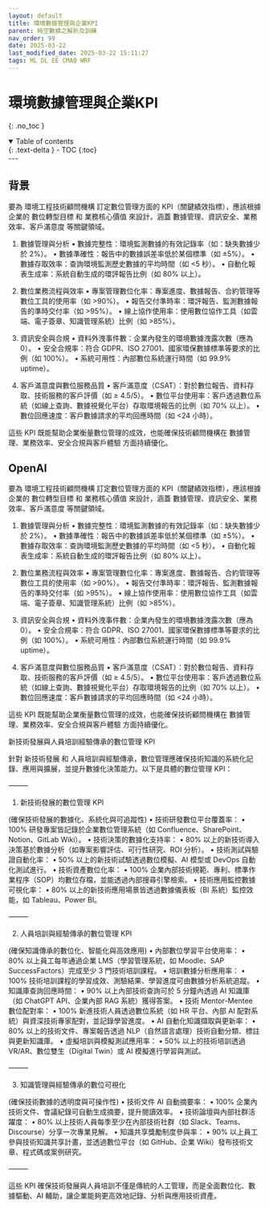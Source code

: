 ```yaml
---
layout: default
title: 環境數據管理與企業KPI
parent: 時空數據之解析及訓練
nav_order: 99
date: 2025-03-22
last_modified_date: 2025-03-22 15:11:27
tags: ML DL EE CMAQ WRF
---
```


# 環境數據管理與企業KPI

{: .no_toc }

<details open markdown="block">
  <summary>
    Table of contents
  </summary>
  {: .text-delta }
- TOC
{:toc}
</details>
---

## 背景

要為 環境工程技術顧問機構 訂定數位管理方面的 KPI（關鍵績效指標），應該根據企業的 數位轉型目標 和 業務核心價值 來設計，涵蓋 數據管理、資訊安全、業務效率、客戶滿意度 等關鍵領域。

1. 數據管理與分析
	•	數據完整性：環境監測數據的有效記錄率（如：缺失數據少於 2%）。
	•	數據準確性：報告中的數據誤差率低於某個標準（如 ±5%）。
	•	數據存取效率：查詢環境監測歷史數據的平均時間（如 <5 秒）。
	•	自動化報表生成率：系統自動生成的環評報告比例（如 80% 以上）。

2. 數位業務流程與效率
	•	專案管理數位化率：專案進度、數據報告、合約管理等數位工具的使用率（如 >90%）。
	•	報告交付準時率：環評報告、監測數據報告的準時交付率（如 >95%）。
	•	線上協作使用率：使用數位協作工具（如雲端、電子簽章、知識管理系統）比例（如 >85%）。

3. 資訊安全與合規
	•	資料外洩事件數：企業內發生的環境數據洩露次數（應為 0）。
	•	安全合規率：符合 GDPR、ISO 27001、國家環保數據標準等要求的比例（如 100%）。
	•	系統可用性：內部數位系統運行時間（如 99.9% uptime）。

4. 客戶滿意度與數位服務品質
	•	客戶滿意度（CSAT）：對於數位報告、資料存取、技術服務的客戶評價（如 ≥ 4.5/5）。
	•	數位平台使用率：客戶透過數位系統（如線上查詢、數據視覺化平台）存取環境報告的比例（如 70% 以上）。
	•	數位回應速度：客戶數據請求的平均回應時間（如 <24 小時）。

這些 KPI 既能幫助企業衡量數位管理的成效，也能確保技術顧問機構在 數據管理、業務效率、安全合規與客戶體驗 方面持續優化。

## OpenAI

要為 環境工程技術顧問機構 訂定數位管理方面的 KPI（關鍵績效指標），應該根據企業的 數位轉型目標 和 業務核心價值 來設計，涵蓋 數據管理、資訊安全、業務效率、客戶滿意度 等關鍵領域。

1. 數據管理與分析
	•	數據完整性：環境監測數據的有效記錄率（如：缺失數據少於 2%）。
	•	數據準確性：報告中的數據誤差率低於某個標準（如 ±5%）。
	•	數據存取效率：查詢環境監測歷史數據的平均時間（如 <5 秒）。
	•	自動化報表生成率：系統自動生成的環評報告比例（如 80% 以上）。

2. 數位業務流程與效率
	•	專案管理數位化率：專案進度、數據報告、合約管理等數位工具的使用率（如 >90%）。
	•	報告交付準時率：環評報告、監測數據報告的準時交付率（如 >95%）。
	•	線上協作使用率：使用數位協作工具（如雲端、電子簽章、知識管理系統）比例（如 >85%）。

3. 資訊安全與合規
	•	資料外洩事件數：企業內發生的環境數據洩露次數（應為 0）。
	•	安全合規率：符合 GDPR、ISO 27001、國家環保數據標準等要求的比例（如 100%）。
	•	系統可用性：內部數位系統運行時間（如 99.9% uptime）。

4. 客戶滿意度與數位服務品質
	•	客戶滿意度（CSAT）：對於數位報告、資料存取、技術服務的客戶評價（如 ≥ 4.5/5）。
	•	數位平台使用率：客戶透過數位系統（如線上查詢、數據視覺化平台）存取環境報告的比例（如 70% 以上）。
	•	數位回應速度：客戶數據請求的平均回應時間（如 <24 小時）。

這些 KPI 既能幫助企業衡量數位管理的成效，也能確保技術顧問機構在 數據管理、業務效率、安全合規與客戶體驗 方面持續優化。

新技術發展與人員培訓經驗傳承的數位管理 KPI

針對 新技術發展 和 人員培訓與經驗傳承，數位管理應確保技術知識的系統化記錄、應用與擴展，並提升數據化決策能力。以下是具體的數位管理 KPI：

⸻

1. 新技術發展的數位管理 KPI

(確保技術發展的數據化、系統化與可追蹤性)
	•	技術研發數位平台覆蓋率：
	•	100% 研發專案皆記錄於企業數位管理系統（如 Confluence、SharePoint、Notion、GitLab Wiki）。
	•	技術決策的數據化支持率：
	•	80% 以上的新技術導入決策基於數據分析（如專案影響評估、可行性研究、ROI 分析）。
	•	技術測試與驗證自動化率：
	•	50% 以上的新技術試驗透過數位模擬、AI 模型或 DevOps 自動化測試進行。
	•	技術資產數位化率：
	•	100% 企業內部技術規範、專利、標準作業程序（SOP）均數位存檔，並能透過內部搜尋引擎檢索。
	•	技術應用監控數據可視化率：
	•	80% 以上的新技術應用場景皆透過數據儀表板（BI 系統）監控效能，如 Tableau、Power BI。

⸻

2. 人員培訓與經驗傳承的數位管理 KPI

(確保知識傳承的數位化、智能化與高效應用)
	•	內部數位學習平台使用率：
	•	80% 以上員工每年通過企業 LMS（學習管理系統，如 Moodle、SAP SuccessFactors）完成至少 3 門技術培訓課程。
	•	培訓數據分析應用率：
	•	100% 技術培訓課程的學習成效、測驗結果、學習進度可由數據分析系統追蹤。
	•	知識庫查詢回應時間：
	•	90% 以上內部技術查詢可於 5 分鐘內透過 AI 知識庫（如 ChatGPT API、企業內部 RAG 系統）獲得答案。
	•	技術 Mentor-Mentee 數位配對率：
	•	100% 新進技術人員透過數位系統（如 HR 平台、內部 AI 配對系統）與資深技術專家配對，並記錄學習進度。
	•	AI 自動化知識擷取與更新率：
	•	80% 以上的技術文件、專案報告透過 NLP（自然語言處理）技術自動分類、標註與更新知識庫。
	•	虛擬培訓與模擬測試應用率：
	•	50% 以上的技術培訓透過 VR/AR、數位雙生（Digital Twin）或 AI 模擬進行學習與測試。

⸻

3. 知識管理與經驗傳承的數位可視化

(確保技術數據的透明度與可操作性)
	•	技術文件 AI 自動摘要率：
	•	100% 企業內技術文件、會議紀錄可自動生成摘要，提升閱讀效率。
	•	技術論壇與內部社群活躍度：
	•	80% 以上技術人員每季至少在內部技術社群（如 Slack、Teams、Discourse）分享一次專業見解。
	•	知識共享獎勵制度參與率：
	•	90% 以上員工參與技術知識共享計畫，並透過數位平台（如 GitHub、企業 Wiki）發布技術文章、程式碼或案例研究。

⸻

這些 KPI 確保技術發展與人員培訓不僅是傳統的人工管理，而是全面數位化、數據驅動、AI 輔助，讓企業能夠更高效地記錄、分析與應用技術資產。
